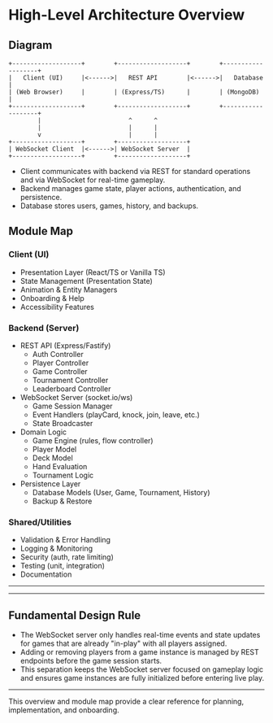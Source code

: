 # High-Level Architecture Overview

## Diagram
```
+-------------------+        +-------------------+        +-------------------+
|   Client (UI)     |<------>|   REST API        |<------>|   Database        |
| (Web Browser)     |        | (Express/TS)      |        | (MongoDB)         |
+-------------------+        +-------------------+        +-------------------+
        |                        ^      ^
        |                        |      |
        v                        |      |
+-------------------+        +-------------------+
| WebSocket Client  |<------>| WebSocket Server  |
+-------------------+        +-------------------+
```
- Client communicates with backend via REST for standard operations and via WebSocket for real-time gameplay.
- Backend manages game state, player actions, authentication, and persistence.
- Database stores users, games, history, and backups.

## Module Map

### Client (UI)
- Presentation Layer (React/TS or Vanilla TS)
- State Management (Presentation State)
- Animation & Entity Managers
- Onboarding & Help
- Accessibility Features

### Backend (Server)
- REST API (Express/Fastify)
  - Auth Controller
  - Player Controller
  - Game Controller
  - Tournament Controller
  - Leaderboard Controller
- WebSocket Server (socket.io/ws)
  - Game Session Manager
  - Event Handlers (playCard, knock, join, leave, etc.)
  - State Broadcaster
- Domain Logic
  - Game Engine (rules, flow controller)
  - Player Model
  - Deck Model
  - Hand Evaluation
  - Tournament Logic
- Persistence Layer
  - Database Models (User, Game, Tournament, History)
  - Backup & Restore

### Shared/Utilities
- Validation & Error Handling
- Logging & Monitoring
- Security (auth, rate limiting)
- Testing (unit, integration)
- Documentation

---


---

## Fundamental Design Rule
- The WebSocket server only handles real-time events and state updates for games that are already "in-play" with all players assigned.
- Adding or removing players from a game instance is managed by REST endpoints before the game session starts.
- This separation keeps the WebSocket server focused on gameplay logic and ensures game instances are fully initialized before entering live play.

---

This overview and module map provide a clear reference for planning, implementation, and onboarding.
